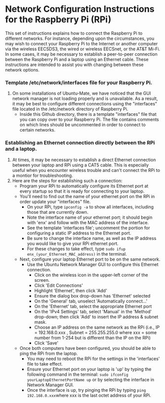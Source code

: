 # Network Configuration Instructions for the Raspberry Pi (RPi)

This set of instructions explains how to connect the Raspberry Pi to different networks.  For instance, depending upon the circumstances, you may wish to connect your Raspberry Pi to the Internet or another computer via the wireless EECSDS3, the wired or wireless EECSnet, or the AT&T Mi-Fi.  In some cases, it may be necessary to establish a peer-to-peer connection between the Raspberry Pi and a laptop using an Ethernet cable.  These instructions are intended to assist you with changing between these network options.  


### Template /etc/network/interfaces file for your Raspberry Pi.
1.  On some installations of Ubuntu-Mate, we have noticed that the GUI network manager is not loading properly and is unavailable.  As a result, it may be best to configure different connections using the "interfaces" file located in the /etc/network directory of Raspberry Pi.     
    + Inside this Github directory, there is a template "interfaces" file that you can copy over to your Raspberry Pi.  The file contains comments on which lines should be uncommented in order to connect to certain networks.
    
### Establishing an Ethernet connection directly between the RPi and a laptop. 
1.  At times, it may be necessary to establish a direct Ethernet connection between your laptop and RPi using a CAT5 cable.  This is especially useful when you encounter wireless trouble and can't connect the RPi to a montior for troubleshooting.
2.  Here are the steps for establishing such a connection:
    + Program your RPi to automatically configure its Ethernet port at every startup so that it is ready for connecting to your laptop.
    + You'll need to find out the name of your ethernet port on the RPi in order update your "interfaces" file.
        + On your RPi, type `ipconfig -a` to show all interfaces, including those that are currently down.
        + Note the interface name of your ethernet port; it should begin with 'enx' and follow with the MAC address of the interface.
        + See the template 'interfaces file'; uncomment the portion for configuring a static IP address to the Ethernet port.
        + Be sure to change the interface name, as well as the IP address you would like to give your RPi ethernet port.
        + For these changes to take effect, type `sudo ifup enx_(your_Ethernet_MAC_address)` in the terminal.
    + Next, configure your laptop Ethernet port to be on the same network.
        + Use the Ubuntu Network Manager GUI to configure this Ethernet connection.
            + Click on the wireless icon in the upper-left corner of the screen.
            + Click 'Edit Connections'
            + Highlight 'Ethernet', then click 'Add'
            + Ensure the dialog box drop-down has 'Ethernet' selected
            + On the 'General' tab, unselect 'Automatically connect...'
            + On the 'Ethernet' tab, select the appropriate Ethernet port
            + On the 'IPv4 Settings' tab, select 'Manual' in the 'Method' drop-down; then click 'Add' to insert the IP address & subnet mask.
            + Choose an IP address on the same network as the RPi (i.e., IP = 192.168.0.xxx , Subnet = 255.255.255.0 where xxx = some number from 1-254 but is different than the IP on the RPi)
            + Click 'Save'
    + Once both computers have been configured, you should be able to ping the RPi from the laptop.
         + You may need to reboot the RPi for the settings in the 'interfaces' file to take effect.
         + Ensure your Ethernet port on your laptop is 'up' by typing the following command in the terminal:  `sudo ifconfig yourLaptopEthernetPortName up` or by selecting the interface in Network Manager GUI.
         + Once the interface is up, try pinging the RPi by typing `ping 192.168.0.xxx`where xxx is the last octet address of your RPi. 
            
    
              


